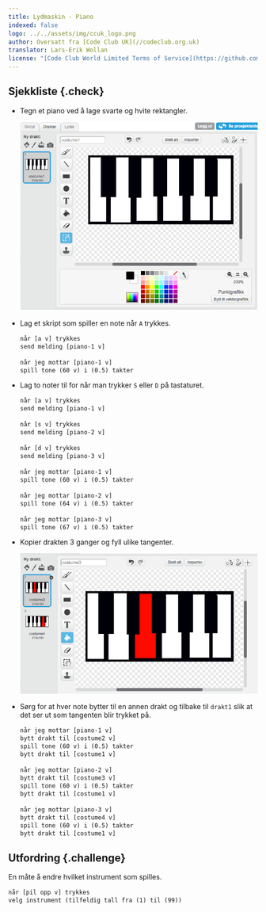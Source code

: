```yaml
---
title: Lydmaskin - Piano
indexed: false
logo: ../../assets/img/ccuk_logo.png
author: Oversatt fra [Code Club UK](//codeclub.org.uk)
translator: Lars-Erik Wollan
license: "[Code Club World Limited Terms of Service](https://github.com/CodeClub/scratch-curriculum/blob/master/LICENSE.md)"
---
```


## Sjekkliste {.check}

+ Tegn et piano ved å lage svarte og hvite rektangler.

  ![costume1](piano-costume-1.png)

+ Lag et skript som spiller en note når `A` trykkes.

  ```blocks
  når [a v] trykkes
  send melding [piano-1 v]

  når jeg mottar [piano-1 v]
  spill tone (60 v) i (0.5) takter
  ```

+ Lag to noter til for når man trykker `S` eller `D` på tastaturet.

  ```blocks
  når [a v] trykkes
  send melding [piano-1 v]

  når [s v] trykkes
  send melding [piano-2 v]

  når [d v] trykkes
  send melding [piano-3 v]

  når jeg mottar [piano-1 v]
  spill tone (60 v) i (0.5) takter

  når jeg mottar [piano-2 v]
  spill tone (64 v) i (0.5) takter

  når jeg mottar [piano-3 v]
  spill tone (67 v) i (0.5) takter
  ```

+ Kopier drakten 3 ganger og fyll ulike tangenter.

  ![](piano-costume-3.png)

+ Sørg for at hver note bytter til en annen drakt og tilbake til
  `drakt1` slik at det ser ut som tangenten blir trykket på.

  ```blocks
  når jeg mottar [piano-1 v]
  bytt drakt til [costume2 v]
  spill tone (60 v) i (0.5) takter
  bytt drakt til [costume1 v]

  når jeg mottar [piano-2 v]
  bytt drakt til [costume3 v]
  spill tone (60 v) i (0.5) takter
  bytt drakt til [costume1 v]

  når jeg mottar [piano-3 v]
  bytt drakt til [costume4 v]
  spill tone (60 v) i (0.5) takter
  bytt drakt til [costume1 v]
  ```

## Utfordring {.challenge}

En måte å endre hvilket instrument som spilles.

```blocks
når [pil opp v] trykkes
velg instrument (tilfeldig tall fra (1) til (99))
```
